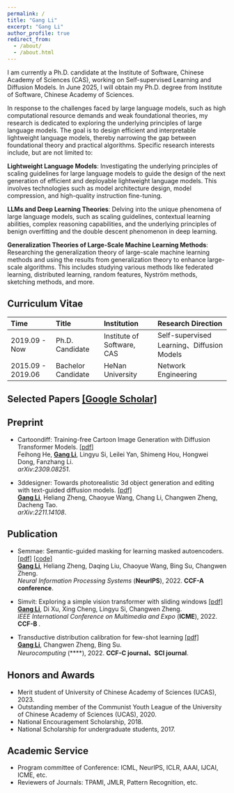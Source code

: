 ```yaml
---
permalink: /
title: "Gang Li"
excerpt: "Gang Li"
author_profile: true
redirect_from: 
  - /about/
  - /about.html
---
```


I am currently a Ph.D. candidate at the Institute of Software, Chinese Academy of Sciences (CAS), working on Self-supervised Learning and Diffusion Models.
In June 2025, I will obtain my Ph.D. degree from Institute of Software, Chinese Academy of Sciences.  

In response to the challenges faced by large language models, such as high computational resource demands and weak foundational theories, my research is dedicated to exploring the underlying principles of large language models. The goal is to design efficient and interpretable lightweight language models, thereby narrowing the gap between foundational theory and practical algorithms. Specific research interests include, but are not limited to:

**Lightweight Language Models**: Investigating the underlying principles of scaling guidelines for large language models to guide the design of the next generation of efficient and deployable lightweight language models. This involves technologies such as model architecture design, model compression, and high-quality instruction fine-tuning.

**LLMs and Deep Learning Theories**: Delving into the unique phenomena of large language models, such as scaling guidelines, contextual learning abilities, complex reasoning capabilities, and the underlying principles of benign overfitting and the double descent phenomenon in deep learning.

**Generalization Theories of Large-Scale Machine Learning Methods**: Researching the generalization theory of large-scale machine learning methods and using the results from generalization theory to enhance large-scale algorithms. This includes studying various methods like federated learning, distributed learning, random features, Nyström methods, sketching methods, and more.

## Curriculum Vitae 

| Time               | Title                                                       | Institution                               | Research Direction                                    |
|:-------------------| :---------------------------------------------------------- | :---------------------------------------- | :---------------------------------------------------- |
| 2019.09 - Now  | Ph.D. Candidate                                             | Institute of Software, CAS | Self-supervised Learning、Diffusion Models |
| 2015.09 - 2019.06  | Bachelor Candidate                                          | HeNan University                   | Network Engineering            |

## Selected Papers [[Google Scholar]](https://scholar.google.com/citations?user=StWrqHIAAAAJ&hl=en)
## Preprint
* Cartoondiff: Training-free Cartoon Image Generation with Diffusion Transformer Models.
[[pdf]](https://arxiv.org/pdf/2309.08251.pdf) <br>
Feihong He, <u><b>Gang Li</b></u>, Lingyu Si, Leilei Yan, Shimeng Hou, Hongwei Dong, Fanzhang Li.  <br>
<i> arXiv:2309.08251</i>.

* 3ddesigner: Towards photorealistic 3d object generation and editing with text-guided diffusion models.
[[pdf]](https://arxiv.org/pdf/2211.14108) <br>
<u><b>Gang Li</b></u>, Heliang Zheng, Chaoyue Wang, Chang Li, Changwen Zheng, Dacheng Tao.  <br>
<i> arXiv:2211.14108</i>.

## Publication

* Semmae: Semantic-guided masking for learning masked autoencoders.
[[pdf]](https://proceedings.neurips.cc/paper_files/paper/2022/file/5c186016d0844767209dc36e9e61441b-Paper-Conference.pdf)
[[code]](https://github.com/ucasligang/SemMAE) <br>
<u><b>Gang Li</b></u>, Heliang Zheng, Daqing Liu, Chaoyue Wang, Bing Su, Changwen Zheng. <br>
<i>Neural Information Processing Systems</i> (**NeurIPS**), 2022. <b>CCF-A conference</b>.

* Simvit: Exploring a simple vision transformer with sliding windows
[[pdf]](https://arxiv.org/pdf/2112.13085.pdf) <br>
<u><b>Gang Li</b></u>, Di Xu, Xing Cheng, Lingyu Si, Changwen Zheng. <br>
<i>IEEE International Conference on Multimedia and Expo</i> (**ICME**), 2022. <b>CCF-B </b>.

* Transductive distribution calibration for few-shot learning
[[pdf]](https://www.sciencedirect.com/science/article/abs/pii/S0925231222006634) <br>
<u><b>Gang Li</b></u>, Changwen Zheng, Bing Su. <br>
<i>Neurocomputing</i> (****), 2022. <b>CCF-C journal、SCI journal</b>.



## Honors and Awards

* Merit student of University of Chinese Academy of Sciences (UCAS), 2023.
* Outstanding member of the Communist Youth League of the University of Chinese Academy of Sciences (UCAS), 2020.
* National Encouragement Scholarship, 2018.
* National Scholarship for undergraduate students, 2017.

## Academic Service
* Program committee of Conference: ICML, NeurIPS, ICLR, AAAI, IJCAI, ICME, etc.
* Reviewers of Journals: TPAMI, JMLR, Pattern Recognition, etc.

